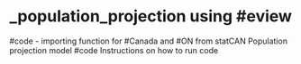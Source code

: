 # _population_projection using #eview

#code - importing function for #Canada and #ON from statCAN 
Population projection model #code 
Instructions on how to run code
